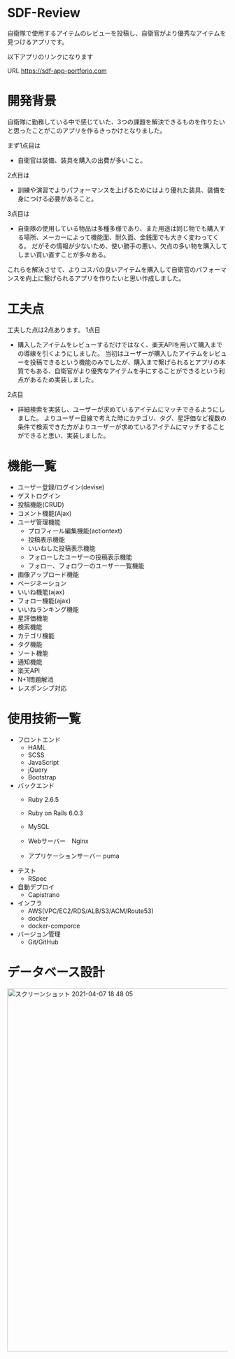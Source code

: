 # SDF-Review
自衛隊で使用するアイテムのレビューを投稿し、自衛官がより優秀なアイテムを見つけるアプリです。

以下アプリのリンクになります

URL https://sdf-app-portforio.com

# 開発背景
自衛隊に勤務している中で感じていた、3つの課題を解決できるものを作りたいと思ったことがこのアプリを作るきっかけとなりました。

まず1点目は
* 自衛官は装備、装具を購入の出費が多いこと。

2点目は

* 訓練や演習でよりパフォーマンスを上げるためにはより優れた装具、装備を身につける必要があること。

3点目は

* 自衛隊の使用している物品は多種多様であり、また用途は同じ物でも購入する場所、メーカーによって機能面、耐久面、金銭面でも大きく変わってくる。
だがその情報が少ないため、使い勝手の悪い、欠点の多い物を購入してしまい買い直すことが多々ある。

これらを解決させて、よりコスパの良いアイテムを購入して自衛官のパフォーマンスを向上に繋げられるアプリを作りたいと思い作成しました。


# 工夫点
工夫した点は2点あります。
 1点目
* 購入したアイテムをレビューするだけではなく、楽天APIを用いて購入までの導線を引くようにしました。
当初はユーザーが購入したアイテムをレビューを投稿できるという機能のみでしたが、購入まで繋げられるとアプリの本質でもある、自衛官がより優秀なアイテムを手にすることができるという利点があるため実装しました。

 2点目
* 詳細検索を実装し、ユーザーが求めているアイテムにマッチできるようにしました。
よりユーザー目線で考えた時にカテゴリ、タグ、星評価など複数の条件で検索できた方がよりユーザーが求めているアイテムにマッチすることができると思い、実装しました。


# 機能一覧 
  * ユーザー登録/ログイン(devise)
  * ゲストログイン 
  * 投稿機能(CRUD)
  * コメント機能(Ajax)
  * ユーザ管理機能
    * プロフィール編集機能(actiontext)
    * 投稿表示機能
    * いいねした投稿表示機能
    * フォローしたユーザーの投稿表示機能
    * フォロー、フォロワーのユーザー一覧機能
  * 画像アップロード機能
  * ページネーション
  * いいね機能(ajax)
  * フォロー機能(ajax)
  * いいねランキング機能
  * 星評価機能
  * 検索機能
  * カテゴリ機能
  * タグ機能
  * ソート機能
  * 通知機能
  * 楽天API
  * N+1問題解消
  * レスポンシブ対応
# 使用技術一覧
* フロントエンド 
  * HAML
  * SCSS 
  * JavaScript 
  * jQuery
  * Bootstrap
* バックエンド 
  * Ruby 2.6.5
  * Ruby on Rails 6.0.3
  * MySQL
  * Webサーバー　Nginx

  * アプリケーションサーバー puma
* テスト
  * RSpec
* 自動デプロイ
  * Capistrano
* インフラ 
  * AWS(VPC/EC2/RDS/ALB/S3/ACM/Route53)
  * docker
  * docker-comporce
* バージョン管理  
  * Git/GitHub 
# データベース設計
<img width="831" alt="スクリーンショット 2021-04-07 18 48 05" src="https://user-images.githubusercontent.com/62924821/113846781-cbe9fa80-97d1-11eb-9b08-ee34dc0f95b3.png">




